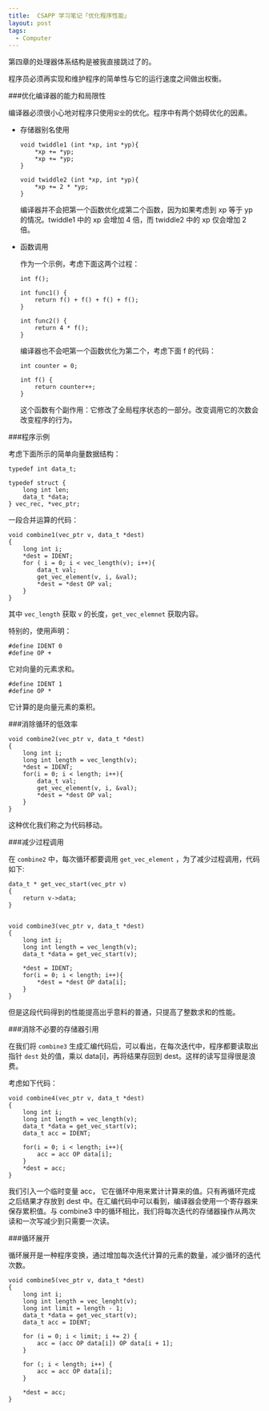 ```yaml
---
title:  CSAPP 学习笔记「优化程序性能」
layout: post
tags:
  - Computer
---
```


第四章的处理器体系结构是被我直接跳过了的。

程序员必须再实现和维护程序的简单性与它的运行速度之间做出权衡。

###优化编译器的能力和局限性

编译器必须很小心地对程序只使用`安全`的优化。程序中有两个妨碍优化的因素。

- 存储器别名使用

	```
	void twiddle1 (int *xp, int *yp){
		*xp += *yp;
		*xp += *yp;
	}
	```
	
	```
	void twiddle2 (int *xp, int *yp){
		*xp += 2 * *yp;
	}
	```
	
	编译器并不会把第一个函数优化成第二个函数，因为如果考虑到 xp 等于 yp 的情况。twiddle1 中的 xp 会增加 4 倍，而 twiddle2 中的 xp 仅会增加 2 倍。
	
- 函数调用

	作为一个示例，考虑下面这两个过程：
	
	```
	int f();
	
	int func1() {
		return f() + f() + f() + f();
	}
	
	int func2() {
		return 4 * f();
	}
	```
	
	编译器也不会吧第一个函数优化为第二个，考虑下面 f 的代码：
	
	```
	int counter = 0;
	
	int f() {
		return counter++;
	}
	```
	
	这个函数有个副作用：它修改了全局程序状态的一部分。改变调用它的次数会改变程序的行为。
	
###程序示例

考虑下面所示的简单向量数据结构：

```
typedef int data_t;

typedef struct {
	long int len;
	data_t *data;
} vec_rec, *vec_ptr;
```

一段合并运算的代码：

```
void combine1(vec_ptr v, data_t *dest)
{
	long int i;
	*dest = IDENT;
	for ( i = 0; i < vec_length(v); i++){
		data_t val;
		get_vec_element(v, i, &val);
		*dest = *dest OP val;
	}
}
```

其中 `vec_length` 获取 `v` 的长度，`get_vec_elemnet` 获取内容。

特别的，使用声明：

```
#define IDENT 0
#define OP +
```
它对向量的元素求和。

```
#define IDENT 1
#define OP *
```
它计算的是向量元素的乘积。

###消除循环的低效率

```
void combine2(vec_ptr v, data_t *dest)
{
	long int i;
	long int length = vec_length(v);
	*dest = IDENT;
	for(i = 0; i < length; i++){
		data_t val;
		get_vec_element(v, i, &val);
		*dest = *dest OP val;
	}
}
```

这种优化我们称之为代码移动。

###减少过程调用

在 `combine2` 中，每次循环都要调用 `get_vec_element` ，为了减少过程调用，代码如下:

```
data_t * get_vec_start(vec_ptr v)
{
	return v->data;
}


void combine3(vec_ptr v, data_t *dest)
{
	long int i;
	long int length = vec_length(v);
	data_t *data = get_vec_start(v);
	
	*dest = IDENT;
	for(i = 0; i < length; i++){
		*dest = *dest OP data[i];
	}
}
```

但是这段代码得到的性能提高出乎意料的普通，只提高了整数求和的性能。

###消除不必要的存储器引用

在我们将 `combine3` 生成汇编代码后，可以看出，在每次迭代中，程序都要读取出指针 `dest` 处的值，乘以 data[i]，再将结果存回到 dest。这样的读写显得很是浪费。

考虑如下代码：

```
void combine4(vec_ptr v, data_t *dest)
{
	long int i;
	long int length = vec_length(v);
	data_t *data = get_vec_start(v);
	data_t acc = IDENT;
	
	for(i = 0; i < length; i++){
		acc = acc OP data[i];
	}
	*dest = acc;
}
```

我们引入一个临时变量 acc， 它在循环中用来累计计算来的值。只有再循环完成之后结果才存放到 dest 中。在汇编代码中可以看到，编译器会使用一个寄存器来保存累积值。与 combine3 中的循环相比，我们将每次迭代的存储器操作从两次读和一次写减少到只需要一次读。

###循环展开

循环展开是一种程序变换，通过增加每次迭代计算的元素的数量，减少循环的迭代次数。

```
void combine5(vec_ptr v, data_t *dest)
{
	long int i;
	long int length = vec_lenght(v);
	long int limit = length - 1;
	data_t *data = get_vec_start(v);
	data_t acc = IDENT;
	
	for (i = 0; i < limit; i += 2) {
		acc = (acc OP data[i]) OP data[i + 1];
	}
	
	for (; i < length; i++) {
		acc = acc OP data[i];
	}
	
	*dest = acc;
}
```